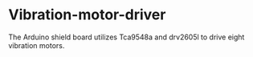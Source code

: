 # Vibration-motor-driver
The Arduino shield board utilizes Tca9548a and drv2605l to drive eight vibration motors.

